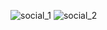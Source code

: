 ![social_1](https://github.com/1812340/Social_Network_Ads-/assets/75122165/8a94261b-064e-4554-9a65-db9e98b6f735)
![social_2](https://github.com/1812340/Social_Network_Ads-/assets/75122165/8f178193-414f-468f-b78f-455bec4f30fa)

